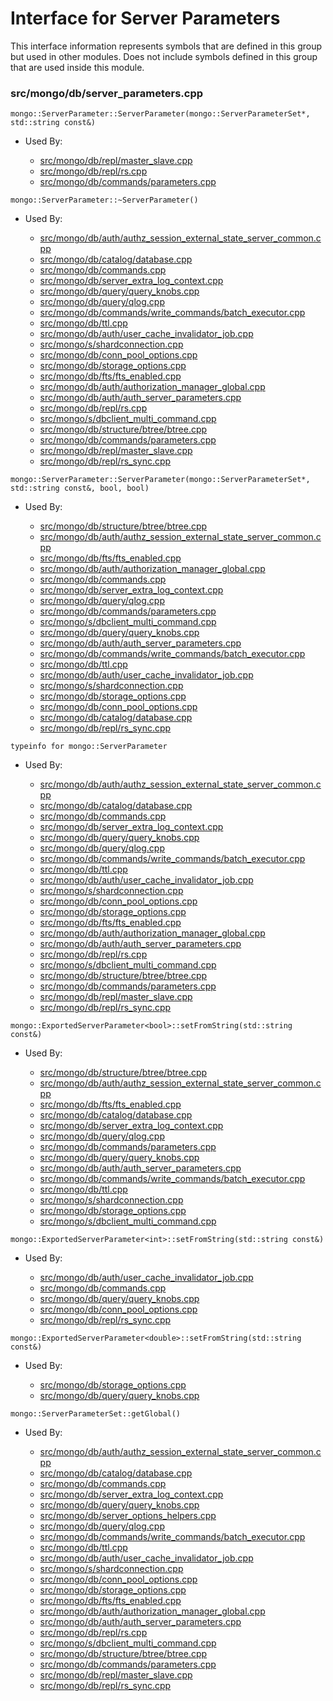 
# Interface for Server Parameters
This interface information represents symbols that are defined in this group but used in other modules.  Does not include symbols defined in this group that are used inside this module.

### src/mongo/db/server\_parameters.cpp

<div></div>

    mongo::ServerParameter::ServerParameter(mongo::ServerParameterSet*, std::string const&)

- Used By:

    - [src/mongo/db/repl/master\_slave.cpp](../../../../replication/master\_slave)
    - [src/mongo/db/repl/rs.cpp](../../../../replication/replica\_set\_state)
    - [src/mongo/db/commands/parameters.cpp](../../../../query\_and\_operation\_handling/database\_commands)

<div></div>

    mongo::ServerParameter::~ServerParameter()

- Used By:

    - [src/mongo/db/auth/authz\_session\_external\_state\_server\_common.cpp](../../../../security/authorization)
    - [src/mongo/db/catalog/database.cpp](../../../../storage/storage\_layer\_structure)
    - [src/mongo/db/commands.cpp](../../../../query\_and\_operation\_handling/database\_commands)
    - [src/mongo/db/server\_extra\_log\_context.cpp](../../../../process\_management/logging\_system)
    - [src/mongo/db/query/query\_knobs.cpp](../../../../core\_query\_system/query\_system\_parameters)
    - [src/mongo/db/query/qlog.cpp](../../../../process\_management/logging\_system)
    - [src/mongo/db/commands/write\_commands/batch\_executor.cpp](../../../../network/write\_commands)
    - [src/mongo/db/ttl.cpp](../../../../query\_and\_operation\_handling/indexing)
    - [src/mongo/db/auth/user\_cache\_invalidator\_job.cpp](../../../../security/authorization)
    - [src/mongo/s/shardconnection.cpp](../../../../sharding/shard\_abstraction)
    - [src/mongo/db/conn\_pool\_options.cpp](../../../../network/cpp\_client\_driver)
    - [src/mongo/db/storage\_options.cpp](../../../../storage/storage\_layer\_structure)
    - [src/mongo/db/fts/fts\_enabled.cpp](../../../../core\_query\_system/full\_text\_search\_module)
    - [src/mongo/db/auth/authorization\_manager\_global.cpp](../../../../security/authorization)
    - [src/mongo/db/auth/auth\_server\_parameters.cpp](../../../../security/legacy\_code)
    - [src/mongo/db/repl/rs.cpp](../../../../replication/replica\_set\_state)
    - [src/mongo/s/dbclient\_multi\_command.cpp](../../../../network/write\_commands)
    - [src/mongo/db/structure/btree/btree.cpp](../../../../query\_and\_operation\_handling/indexing)
    - [src/mongo/db/commands/parameters.cpp](../../../../query\_and\_operation\_handling/database\_commands)
    - [src/mongo/db/repl/master\_slave.cpp](../../../../replication/master\_slave)
    - [src/mongo/db/repl/rs\_sync.cpp](../../../../replication/data\_sync)

<div></div>

    mongo::ServerParameter::ServerParameter(mongo::ServerParameterSet*, std::string const&, bool, bool)

- Used By:

    - [src/mongo/db/structure/btree/btree.cpp](../../../../query\_and\_operation\_handling/indexing)
    - [src/mongo/db/auth/authz\_session\_external\_state\_server\_common.cpp](../../../../security/authorization)
    - [src/mongo/db/fts/fts\_enabled.cpp](../../../../core\_query\_system/full\_text\_search\_module)
    - [src/mongo/db/auth/authorization\_manager\_global.cpp](../../../../security/authorization)
    - [src/mongo/db/commands.cpp](../../../../query\_and\_operation\_handling/database\_commands)
    - [src/mongo/db/server\_extra\_log\_context.cpp](../../../../process\_management/logging\_system)
    - [src/mongo/db/query/qlog.cpp](../../../../process\_management/logging\_system)
    - [src/mongo/db/commands/parameters.cpp](../../../../query\_and\_operation\_handling/database\_commands)
    - [src/mongo/s/dbclient\_multi\_command.cpp](../../../../network/write\_commands)
    - [src/mongo/db/query/query\_knobs.cpp](../../../../core\_query\_system/query\_system\_parameters)
    - [src/mongo/db/auth/auth\_server\_parameters.cpp](../../../../security/legacy\_code)
    - [src/mongo/db/commands/write\_commands/batch\_executor.cpp](../../../../network/write\_commands)
    - [src/mongo/db/ttl.cpp](../../../../query\_and\_operation\_handling/indexing)
    - [src/mongo/db/auth/user\_cache\_invalidator\_job.cpp](../../../../security/authorization)
    - [src/mongo/s/shardconnection.cpp](../../../../sharding/shard\_abstraction)
    - [src/mongo/db/storage\_options.cpp](../../../../storage/storage\_layer\_structure)
    - [src/mongo/db/conn\_pool\_options.cpp](../../../../network/cpp\_client\_driver)
    - [src/mongo/db/catalog/database.cpp](../../../../storage/storage\_layer\_structure)
    - [src/mongo/db/repl/rs\_sync.cpp](../../../../replication/data\_sync)

<div></div>

    typeinfo for mongo::ServerParameter

- Used By:

    - [src/mongo/db/auth/authz\_session\_external\_state\_server\_common.cpp](../../../../security/authorization)
    - [src/mongo/db/catalog/database.cpp](../../../../storage/storage\_layer\_structure)
    - [src/mongo/db/commands.cpp](../../../../query\_and\_operation\_handling/database\_commands)
    - [src/mongo/db/server\_extra\_log\_context.cpp](../../../../process\_management/logging\_system)
    - [src/mongo/db/query/query\_knobs.cpp](../../../../core\_query\_system/query\_system\_parameters)
    - [src/mongo/db/query/qlog.cpp](../../../../process\_management/logging\_system)
    - [src/mongo/db/commands/write\_commands/batch\_executor.cpp](../../../../network/write\_commands)
    - [src/mongo/db/ttl.cpp](../../../../query\_and\_operation\_handling/indexing)
    - [src/mongo/db/auth/user\_cache\_invalidator\_job.cpp](../../../../security/authorization)
    - [src/mongo/s/shardconnection.cpp](../../../../sharding/shard\_abstraction)
    - [src/mongo/db/conn\_pool\_options.cpp](../../../../network/cpp\_client\_driver)
    - [src/mongo/db/storage\_options.cpp](../../../../storage/storage\_layer\_structure)
    - [src/mongo/db/fts/fts\_enabled.cpp](../../../../core\_query\_system/full\_text\_search\_module)
    - [src/mongo/db/auth/authorization\_manager\_global.cpp](../../../../security/authorization)
    - [src/mongo/db/auth/auth\_server\_parameters.cpp](../../../../security/legacy\_code)
    - [src/mongo/db/repl/rs.cpp](../../../../replication/replica\_set\_state)
    - [src/mongo/s/dbclient\_multi\_command.cpp](../../../../network/write\_commands)
    - [src/mongo/db/structure/btree/btree.cpp](../../../../query\_and\_operation\_handling/indexing)
    - [src/mongo/db/commands/parameters.cpp](../../../../query\_and\_operation\_handling/database\_commands)
    - [src/mongo/db/repl/master\_slave.cpp](../../../../replication/master\_slave)
    - [src/mongo/db/repl/rs\_sync.cpp](../../../../replication/data\_sync)

<div></div>

    mongo::ExportedServerParameter<bool>::setFromString(std::string const&)

- Used By:

    - [src/mongo/db/structure/btree/btree.cpp](../../../../query\_and\_operation\_handling/indexing)
    - [src/mongo/db/auth/authz\_session\_external\_state\_server\_common.cpp](../../../../security/authorization)
    - [src/mongo/db/fts/fts\_enabled.cpp](../../../../core\_query\_system/full\_text\_search\_module)
    - [src/mongo/db/catalog/database.cpp](../../../../storage/storage\_layer\_structure)
    - [src/mongo/db/server\_extra\_log\_context.cpp](../../../../process\_management/logging\_system)
    - [src/mongo/db/query/qlog.cpp](../../../../process\_management/logging\_system)
    - [src/mongo/db/commands/parameters.cpp](../../../../query\_and\_operation\_handling/database\_commands)
    - [src/mongo/db/query/query\_knobs.cpp](../../../../core\_query\_system/query\_system\_parameters)
    - [src/mongo/db/auth/auth\_server\_parameters.cpp](../../../../security/legacy\_code)
    - [src/mongo/db/commands/write\_commands/batch\_executor.cpp](../../../../network/write\_commands)
    - [src/mongo/db/ttl.cpp](../../../../query\_and\_operation\_handling/indexing)
    - [src/mongo/s/shardconnection.cpp](../../../../sharding/shard\_abstraction)
    - [src/mongo/db/storage\_options.cpp](../../../../storage/storage\_layer\_structure)
    - [src/mongo/s/dbclient\_multi\_command.cpp](../../../../network/write\_commands)

<div></div>

    mongo::ExportedServerParameter<int>::setFromString(std::string const&)

- Used By:

    - [src/mongo/db/auth/user\_cache\_invalidator\_job.cpp](../../../../security/authorization)
    - [src/mongo/db/commands.cpp](../../../../query\_and\_operation\_handling/database\_commands)
    - [src/mongo/db/query/query\_knobs.cpp](../../../../core\_query\_system/query\_system\_parameters)
    - [src/mongo/db/conn\_pool\_options.cpp](../../../../network/cpp\_client\_driver)
    - [src/mongo/db/repl/rs\_sync.cpp](../../../../replication/data\_sync)

<div></div>

    mongo::ExportedServerParameter<double>::setFromString(std::string const&)

- Used By:

    - [src/mongo/db/storage\_options.cpp](../../../../storage/storage\_layer\_structure)
    - [src/mongo/db/query/query\_knobs.cpp](../../../../core\_query\_system/query\_system\_parameters)

<div></div>

    mongo::ServerParameterSet::getGlobal()

- Used By:

    - [src/mongo/db/auth/authz\_session\_external\_state\_server\_common.cpp](../../../../security/authorization)
    - [src/mongo/db/catalog/database.cpp](../../../../storage/storage\_layer\_structure)
    - [src/mongo/db/commands.cpp](../../../../query\_and\_operation\_handling/database\_commands)
    - [src/mongo/db/server\_extra\_log\_context.cpp](../../../../process\_management/logging\_system)
    - [src/mongo/db/query/query\_knobs.cpp](../../../../core\_query\_system/query\_system\_parameters)
    - [src/mongo/db/server\_options\_helpers.cpp](../../../../process\_management/mongod\_and\_mongos\_command\_line\_options)
    - [src/mongo/db/query/qlog.cpp](../../../../process\_management/logging\_system)
    - [src/mongo/db/commands/write\_commands/batch\_executor.cpp](../../../../network/write\_commands)
    - [src/mongo/db/ttl.cpp](../../../../query\_and\_operation\_handling/indexing)
    - [src/mongo/db/auth/user\_cache\_invalidator\_job.cpp](../../../../security/authorization)
    - [src/mongo/s/shardconnection.cpp](../../../../sharding/shard\_abstraction)
    - [src/mongo/db/conn\_pool\_options.cpp](../../../../network/cpp\_client\_driver)
    - [src/mongo/db/storage\_options.cpp](../../../../storage/storage\_layer\_structure)
    - [src/mongo/db/fts/fts\_enabled.cpp](../../../../core\_query\_system/full\_text\_search\_module)
    - [src/mongo/db/auth/authorization\_manager\_global.cpp](../../../../security/authorization)
    - [src/mongo/db/auth/auth\_server\_parameters.cpp](../../../../security/legacy\_code)
    - [src/mongo/db/repl/rs.cpp](../../../../replication/replica\_set\_state)
    - [src/mongo/s/dbclient\_multi\_command.cpp](../../../../network/write\_commands)
    - [src/mongo/db/structure/btree/btree.cpp](../../../../query\_and\_operation\_handling/indexing)
    - [src/mongo/db/commands/parameters.cpp](../../../../query\_and\_operation\_handling/database\_commands)
    - [src/mongo/db/repl/master\_slave.cpp](../../../../replication/master\_slave)
    - [src/mongo/db/repl/rs\_sync.cpp](../../../../replication/data\_sync)
